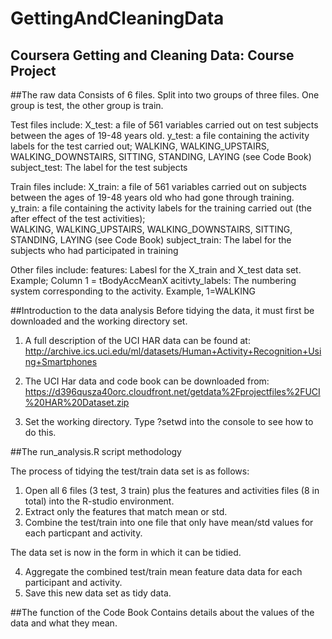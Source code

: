 # GettingAndCleaningData
## Coursera Getting and Cleaning Data: Course Project


##The raw data
Consists of 6 files. Split into two groups of three files. One group is test, the other group is train. 

Test files include:
X_test: a file of 561 variables carried out on test subjects between the ages of 19-48 years old.
y_test: a file containing the activity labels for the test carried out; WALKING, WALKING_UPSTAIRS, WALKING_DOWNSTAIRS, SITTING, STANDING, LAYING (see Code Book)
subject_test: The label for the test subjects

Train files include:
X_train: a file of 561 variables carried out on subjects between the ages of 19-48 years old who had gone through training.
y_train: a file containing the activity labels for the training carried out (the after effect of the test activities);       
         WALKING, WALKING_UPSTAIRS, WALKING_DOWNSTAIRS, SITTING,  STANDING, LAYING (see Code Book)
subject_train: The label for the subjects who had participated in training

Other files include:
features: Labesl for the X_train and X_test data set. Example; Column 1 = tBodyAccMeanX
acitivty_labels: The numbering system corresponding to the activity. Example, 1=WALKING

##Introduction to the data analysis
Before tidying the data, it must first be downloaded and the working directory set.

1. A full description of the UCI HAR data can be found at: http://archive.ics.uci.edu/ml/datasets/Human+Activity+Recognition+Using+Smartphones

2. The UCI Har data and code book can be downloaded from:
https://d396qusza40orc.cloudfront.net/getdata%2Fprojectfiles%2FUCI%20HAR%20Dataset.zip 

3. Set the working directory. Type ?setwd into the console to see how to do this.


##The run_analysis.R script methodology

The process of tidying the test/train data set is as follows:

1. Open all 6 files (3 test, 3 train) plus the features and activities files (8 in total) into the R-studio environment.
2. Extract only the features that match mean or std.
3. Combine the test/train into one file that only have mean/std values for each particpant and activity.

The data set is now in the form in which it can be tidied.

4. Aggregate the combined test/train mean feature data data for each participant and activity.
5. Save this new data set as tidy data.


##The function of the Code Book
Contains details about the values of the data and what they mean.

